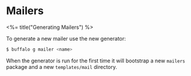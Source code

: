# Mailers

<%= title("Generating Mailers") %>

To generate a new mailer use the new generator:

```bash
$ buffalo g mailer <name>
```

When the generator is run for the first time it will bootstrap a new `mailers` package and a new `templates/mail` directory.
